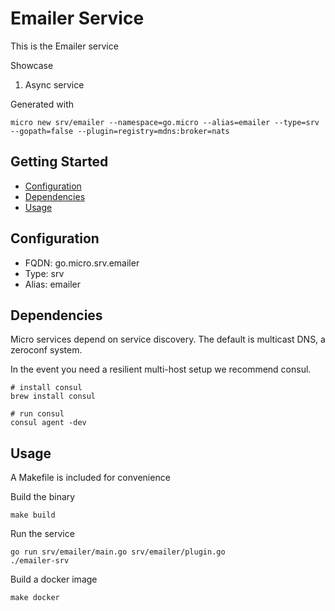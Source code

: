 # Emailer Service

This is the Emailer service

Showcase

1. Async service

Generated with

```
micro new srv/emailer --namespace=go.micro --alias=emailer --type=srv --gopath=false --plugin=registry=mdns:broker=nats
```

## Getting Started

- [Configuration](#configuration)
- [Dependencies](#dependencies)
- [Usage](#usage)

## Configuration

- FQDN: go.micro.srv.emailer
- Type: srv
- Alias: emailer

## Dependencies

Micro services depend on service discovery. The default is multicast DNS, a zeroconf system.

In the event you need a resilient multi-host setup we recommend consul.

```
# install consul
brew install consul

# run consul
consul agent -dev
```

## Usage

A Makefile is included for convenience

Build the binary

```
make build
```

Run the service
```
go run srv/emailer/main.go srv/emailer/plugin.go
./emailer-srv
```

Build a docker image
```
make docker
```